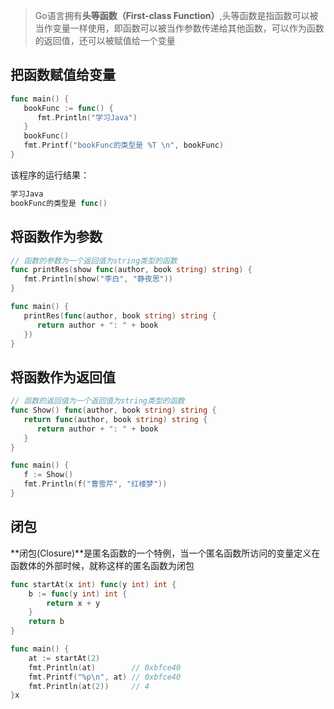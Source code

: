 > Go语言拥有**头等函数（First-class Function）**,头等函数是指函数可以被当作变量一样使用，即函数可以被当作参数传递给其他函数，可以作为函数的返回值，还可以被赋值给一个变量

## 把函数赋值给变量

```go
func main() {
   bookFunc := func() {
      fmt.Println("学习Java")
   }
   bookFunc()
   fmt.Printf("bookFunc的类型是 %T \n", bookFunc)
}
```

该程序的运行结果：

```go
学习Java
bookFunc的类型是 func() 
```

## 将函数作为参数

```go
// 函数的参数为一个返回值为string类型的函数
func printRes(show func(author, book string) string) {
   fmt.Println(show("李白", "静夜思"))
}

func main() {
   printRes(func(author, book string) string {
      return author + ": " + book
   })
}
```

## 将函数作为返回值

```go
// 函数的返回值为一个返回值为string类型的函数
func Show() func(author, book string) string {
   return func(author, book string) string {
      return author + ": " + book
   }
}

func main() {
   f := Show()
   fmt.Println(f("曹雪芹", "红楼梦"))
}
```

## 闭包

**闭包(Closure)**是匿名函数的一个特例，当一个匿名函数所访问的变量定义在函数体的外部时候，就称这样的匿名函数为闭包

```go
func startAt(x int) func(y int) int {
	b := func(y int) int {
		return x + y
	}
	return b
}

func main() {
	at := startAt(2)
	fmt.Println(at)        // 0xbfce40
	fmt.Printf("%p\n", at) // 0xbfce40
	fmt.Println(at(2))     // 4
}x	
```

